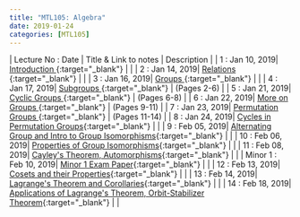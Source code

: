 ```yaml
---
title: "MTL105: Algebra"
date: 2019-01-24
categories: [MTL105]
---
```


| Lecture No : Date | Title & Link to notes | Description |
| 1 : Jan 10, 2019| [Introduction                ][1]{:target="_blank"}  |                |
| 2 : Jan 14, 2019| [Relations                   ][2]{:target="_blank"}  |                |
| 3 : Jan 16, 2019| [Groups                      ][3]{:target="_blank"}  |                |
| 4 : Jan 17, 2019| [Subgroups                   ][4]{:target="_blank"}  |  (Pages 2-6)   |
| 5 : Jan 21, 2019| [Cyclic Groups               ][5]{:target="_blank"}  |  (Pages 6-8)   |
| 6 : Jan 22, 2019| [More on Groups              ][6]{:target="_blank"}  |  (Pages 9-11)  |
| 7 : Jan 23, 2019| [Permutation Groups          ][7]{:target="_blank"}  |  (Pages 11-14) |
| 8 : Jan 24, 2019| [Cycles in Permutation Groups][8]{:target="_blank"}  |                |
| 9 : Feb 05, 2019| [Alternating Group and Intro to Group Isomorphisms][9]{:target="_blank"}  |                |
| 10 : Feb 06, 2019| [Properties of Group Isomorphisms][10]{:target="_blank"}  |                |
| 11 : Feb 08, 2019| [Cayley's Theorem, Automorphisms][11]{:target="_blank"}  |                |
| Minor 1 : Feb 10, 2019| [Minor 1 Exam Paper][M1]{:target="_blank"}  |                |
| 12 : Feb 13, 2019| [Cosets and their Properties][12]{:target="_blank"}  |                |
| 13 : Feb 14, 2019| [Lagrange's Theorem and Corollaries][13]{:target="_blank"}  |                |
| 14 : Feb 18, 2019| [Applications of Lagrange's Theorem, Orbit-Stabilizer Theorem][14]{:target="_blank"}  |                |




[1]: http://sahilbansal17.github.io/eCSe-Notes/mtl105/2019/01/10/algebra-introduction.html
[2]: https://sahilbansal17.github.io/eCSe-Notes/mtl105/2019/01/14/algebra-relations.html
[3]: https://sahilbansal17.github.io/eCSe-Notes/mtl105/2019/01/16/algebra-groups.html
[4]: https://drive.google.com/file/d/1Gmeed__yYEq1ohjELFfOLV4PWbGMnQP8/view?usp=sharing
[5]: https://drive.google.com/file/d/1Gmeed__yYEq1ohjELFfOLV4PWbGMnQP8/view?usp=sharing
[6]: https://drive.google.com/file/d/1Gmeed__yYEq1ohjELFfOLV4PWbGMnQP8/view?usp=sharing
[7]: https://drive.google.com/file/d/1Gmeed__yYEq1ohjELFfOLV4PWbGMnQP8/view?usp=sharing
[8]: https://drive.google.com/file/d/1ZM_ai1hEJRQydNjF8I9tmrKW-aL0chKT/view?usp=sharing
[9]: https://drive.google.com/file/d/1QiaIZMiBxN0t4PeZYZkZiJvPz1hUoYcs/view?usp=sharing
[10]:https://drive.google.com/file/d/1bIk0kTwovVctuUTYSzx0GZ-ltTg22Fyd/view?usp=sharing
[11]:https://drive.google.com/file/d/12Sm2Nj59lfNsuFM-IlDU-u7VPN_sSa8a/view?usp=sharing
[M1]:https://drive.google.com/file/d/1cLzHEkOqX7sSU0jWMwVjiJFhUizytgnN/view?usp=sharing
[12]:https://drive.google.com/file/d/1KE0Jubpf4TbMYiutUMyLyWpH0Yjy1xXX/view?usp=sharing
[13]:https://drive.google.com/file/d/1n8r9a0qvZauhg3Xy5FX3i9c2POozuwLA/view?usp=sharing
[14]:https://drive.google.com/file/d/1pGVtcCakNbAThzlfCeDBp3OFkzgJtwTm/view?usp=sharing
